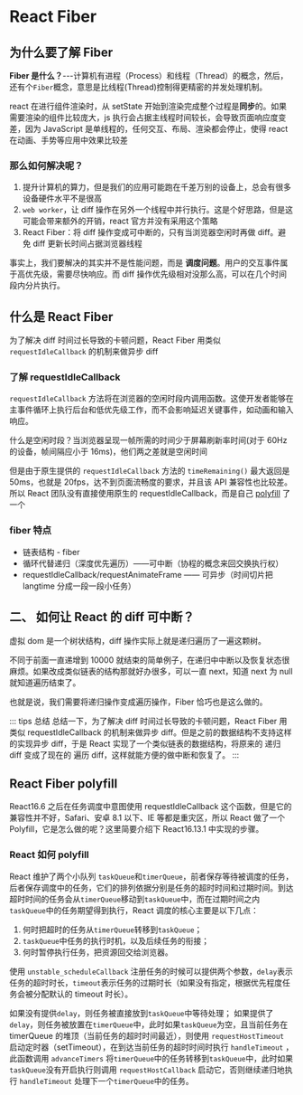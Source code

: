 # React Fiber

## 为什么要了解 Fiber

**Fiber 是什么？**---计算机有进程（Process）和线程（Thread）的概念，然后，还有个`Fiber`概念，意思是比线程(Thread)控制得更精密的并发处理机制。

react 在进行组件渲染时，从 setState 开始到渲染完成整个过程是**同步**的。如果需要渲染的组件比较庞大，js 执行会占据主线程时间较长，会导致页面响应度变差，因为 JavaScript 是单线程的，任何交互、布局、渲染都会停止，使得 react 在动画、手势等应用中效果比较差

### 那么如何解决呢？

1. 提升计算机的算力，但是我们的应用可能跑在千差万别的设备上，总会有很多设备硬件水平不是很高
2. `web worker`，让 diff 操作在另外一个线程中并行执行。这是个好思路，但是这可能会带来额外的开销，react 官方并没有采用这个策略
3. React Fiber：将 diff 操作变成可中断的，只有当浏览器空闲时再做 diff。避免 diff 更新长时间占据浏览器线程

事实上，我们要解决的其实并不是性能问题，而是 **调度问题**。用户的交互事件属于高优先级，需要尽快响应。而 diff 操作优先级相对没那么高，可以在几个时间段内分片执行。

## 什么是 React Fiber

为了解决 diff 时间过长导致的卡顿问题，React Fiber 用类似 `requestIdleCallback` 的机制来做异步 diff

### 了解 requestIdleCallback

`requestIdleCallback` 方法将在浏览器的空闲时段内调用函数。这使开发者能够在主事件循环上执行后台和低优先级工作，而不会影响延迟关键事件，如动画和输入响应。

什么是空闲时段？当浏览器呈现一帧所需的时间少于屏幕刷新率时间(对于 60Hz 的设备，帧间隔应小于 16ms)，他们两之差就是空闲时间

但是由于原生提供的 `requestIdleCallback` 方法的 `timeRemaining()` 最大返回是 50ms，也就是 20fps，达不到页面流畅度的要求，并且该 API 兼容性也比较差。所以 React 团队没有直接使用原生的 requestIdleCallback，而是自己 [polyfill](https://github.com/facebook/react/blob/master/packages/scheduler/src/forks/SchedulerDOM.js) 了一个

### fiber 特点

- 链表结构 - fiber
- 循环代替递归（深度优先遍历）——可中断（协程的概念来回交换执行权）
- requestIdleCallback/requestAnimateFrame —— 可异步（时间切片把 langtime 分成一段一段小任务）

## 二、 如何让 React 的 diff 可中断？

虚拟 dom 是一个树状结构，diff 操作实际上就是递归遍历了一遍这颗树。

不同于前面一直递增到 10000 就结束的简单例子，在递归中中断以及恢复状态很麻烦。如果改成类似链表的结构那就好办很多，可以一直 next，知道 next 为 null 就知道遍历结束了。

也就是说，我们需要将递归操作变成遍历操作，Fiber 恰巧也是这么做的。

::: tips 总结
总结一下，为了解决 diff 时间过长导致的卡顿问题，React Fiber 用类似 requestIdleCallback 的机制来做异步 diff。但是之前的数据结构不支持这样的实现异步 diff，于是 React 实现了一个类似链表的数据结构，将原来的 递归 diff 变成了现在的 遍历 diff，这样就能方便的做中断和恢复了。
:::

## React Fiber polyfill

React16.6 之后在任务调度中意图使用 requestIdleCallback 这个函数，但是它的兼容性并不好，Safari、安卓 8.1 以下、IE 等都是重灾区，所以 React 做了一个 Polyfill，它是怎么做的呢？这里简要介绍下 React16.13.1 中实现的步骤。

### React 如何 polyfill

React 维护了两个小队列 `taskQueue`和`timerQueue`，前者保存等待被调度的任务，后者保存调度中的任务，它们的排列依据分别是任务的超时时间和过期时间。到达超时时间的任务会从`timerQueue`移动到`taskQueue`中，而在过期时间之内`taskQueue`中的任务期望得到执行，React 调度的核心主要是以下几点：

1. 何时把超时的任务从`timerQueue`转移到`taskQueue`；
2. `taskQueue`中任务的执行时机，以及后续任务的衔接；
3. 何时暂停执行任务，把资源回交给浏览器。

使用 `unstable_scheduleCallback` 注册任务的时候可以提供两个参数，`delay`表示任务的超时时长，`timeout`表示任务的过期时长（如果没有指定，根据优先程度任务会被分配默认的 timeout 时长）。

如果没有提供`delay`，则任务被直接放到`taskQueue`中等待处理；
如果提供了`delay`，则任务被放置在`timerQueue`中，此时如果`taskQueue`为空，且当前任务在 timerQueue 的堆顶（当前任务的超时时间最近），则使用 `requestHostTimeout` 启动定时器（setTimeout），在到达当前任务的超时时间时执行 `handleTimeout` ，此函数调用 `advanceTimers` 将`timerQueue`中的任务转移到`taskQueue`中，此时如果`taskQueue`没有开启执行则调用 `requestHostCallback` 启动它，否则继续递归地执行 `handleTimeout` 处理下一个`timerQueue`中的任务。
